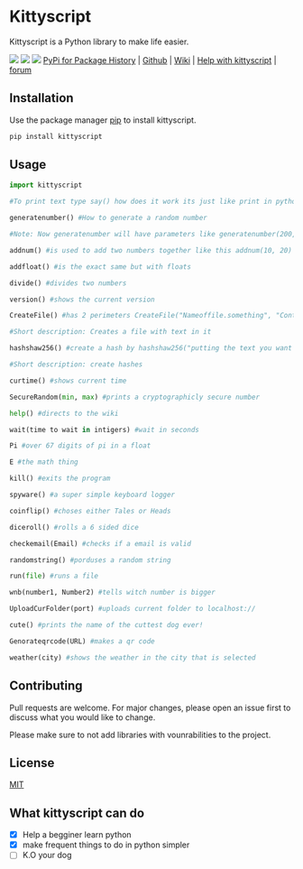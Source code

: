 # Kittyscript

Kittyscript is a Python library to make life easier.

![](https://img.shields.io/badge/pypi-2.9.2-purple)  ![](https://img.shields.io/badge/python-%203.8%20%7C%203.8%20%7C%203.9%20%7C%203.10-red)  ![](https://img.shields.io/badge/OSI-%20Approved-terquise)
[PyPi for Package History](http://pypi.org/project/Kittyscript/2.9.4/#history  "PyPi for Package History") | [Github](http://github.com/Iwertyuiop123653/kitty-script-  "Github") | [Wiki](https://slimwiki.com/kittyscript  "Wiki") | [Help with kittyscript](https://forms.gle/PhFYUYUN5wRLVyFZ9  "Help with kittyscript") | [forum](https://www.reddit.com/r/kittyscript/  "forum")

## Installation

Use the package manager [pip](https://pip.pypa.io/en/stable/) to install kittyscript.

```bash
pip install kittyscript
```

## Usage

```python
import kittyscript

#To print text type say() how does it work its just like print in python

generatenumber() #How to generate a random number

#Note: Now generatenumber will have parameters like generatenumber(200, 1000)

addnum() #is used to add two numbers together like this addnum(10, 20) The answer would be 30

addfloat() #is the exact same but with floats

divide() #divides two numbers

version() #shows the current version

CreateFile() #has 2 perimeters CreateFile("Nameoffile.something", "Content of file")

#Short description: Creates a file with text in it

hashshaw256() #create a hash by hashshaw256("putting the text you want to hash here")

#Short description: create hashes

curtime() #shows current time

SecureRandom(min, max) #prints a cryptographicly secure number

help() #directs to the wiki

wait(time to wait in intigers) #wait in seconds

Pi #over 67 digits of pi in a float

E #the math thing

kill() #exits the program

spyware() #a super simple keyboard logger

coinflip() #choses either Tales or Heads

diceroll() #rolls a 6 sided dice

checkemail(Email) #checks if a email is valid

randomstring() #porduses a random string

run(file) #runs a file

wnb(number1, Number2) #tells witch number is bigger

UploadCurFolder(port) #uploads current folder to localhost://

cute() #prints the name of the cuttest dog ever!

Genorateqrcode(URL) #makes a qr code

weather(city) #shows the weather in the city that is selected

```

## Contributing
Pull requests are welcome. For major changes, please open an issue first to discuss what you would like to change.

Please make sure to not add libraries with vounrabilities to the project.

## License
[MIT](https://choosealicense.com/licenses/mit/)

## What kittyscript can do

 - [x] Help a begginer learn python
 - [x] make frequent things to do in python simpler
 - [ ] K.O your dog
